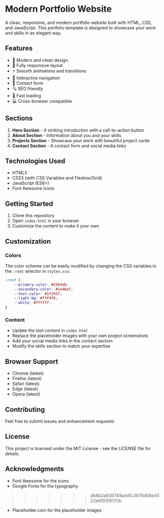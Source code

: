 
# Modern Portfolio Website

A clean, responsive, and modern portfolio website built with HTML, CSS, and JavaScript. This portfolio template is designed to showcase your work and skills in an elegant way.

## Features

- 🎨 Modern and clean design
- 📱 Fully responsive layout
- ⚡ Smooth animations and transitions
- 🎯 Interactive navigation
- 📝 Contact form
- 🔍 SEO friendly
- 🚀 Fast loading
- 💻 Cross-browser compatible

## Sections

1. **Hero Section** - A striking introduction with a call-to-action button
2. **About Section** - Information about you and your skills
3. **Projects Section** - Showcase your work with beautiful project cards
4. **Contact Section** - A contact form and social media links

## Technologies Used

- HTML5
- CSS3 (with CSS Variables and Flexbox/Grid)
- JavaScript (ES6+)
- Font Awesome Icons

## Getting Started

1. Clone this repository
2. Open `index.html` in your browser
3. Customize the content to make it your own

## Customization

### Colors
The color scheme can be easily modified by changing the CSS variables in the `:root` selector in `styles.css`:

```css
:root {
    --primary-color: #2563eb;
    --secondary-color: #1e40af;
    --text-color: #1f2937;
    --light-bg: #f3f4f6;
    --white: #ffffff;
}
```

### Content
- Update the text content in `index.html`
- Replace the placeholder images with your own project screenshots
- Add your social media links in the contact section
- Modify the skills section to match your expertise

## Browser Support

- Chrome (latest)
- Firefox (latest)
- Safari (latest)
- Edge (latest)
- Opera (latest)

## Contributing

Feel free to submit issues and enhancement requests!

## License

This project is licensed under the MIT License - see the LICENSE file for details.

## Acknowledgments

- Font Awesome for the icons
- Google Fonts for the typography
>>>>>>> db8b2a936749add1c3670d58e4523e6f9159170b
- Placeholder.com for the placeholder images 
